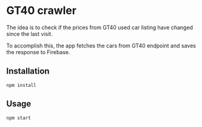 # GT40 crawler

The idea is to check if the prices from GT40 used car listing have changed since the last visit.

To accomplish this, the app fetches the cars from GT40 endpoint and saves the response to Firebase.

## Installation

`npm install`

## Usage

`npm start`
